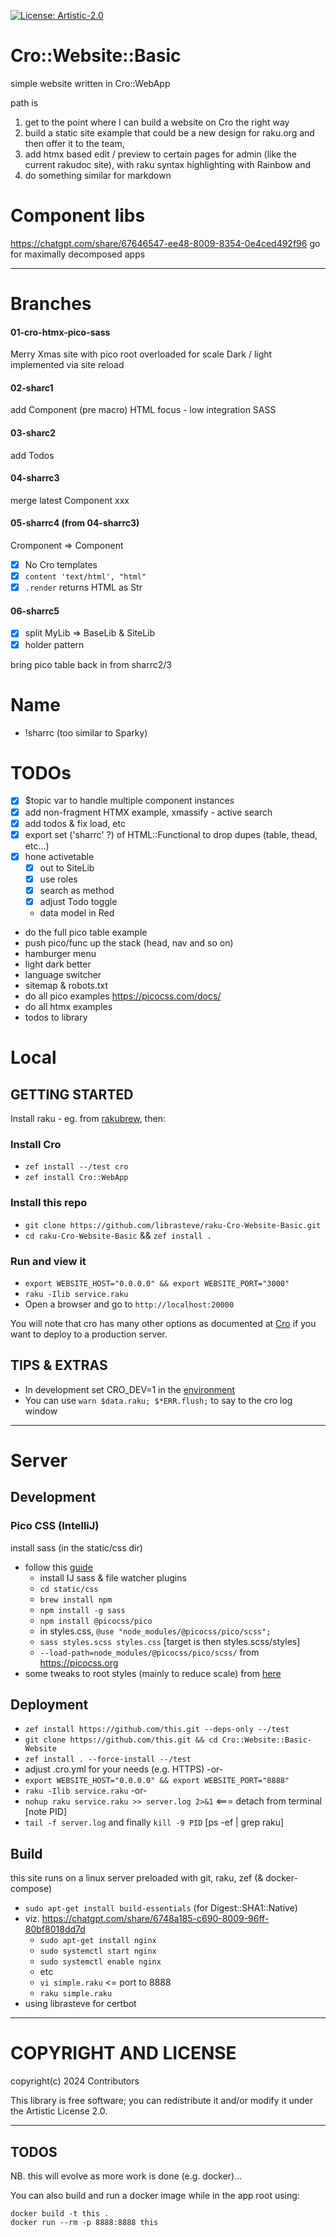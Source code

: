 [![License: Artistic-2.0](https://img.shields.io/badge/License-Artistic%202.0-0298c3.svg)](https://opensource.org/licenses/Artistic-2.0)

# Cro::Website::Basic

simple website written in Cro::WebApp

path is 
  1. get to the point where I can build a website on Cro the right way 
  2. build a static site example that could be a new design for raku.org and then offer it to the team, 
  3. add htmx based edit / preview to certain pages for admin (like the current rakudoc site), with raku syntax highlighting with Rainbow and 
  4. do something similar for markdown

# Component libs

https://chatgpt.com/share/67646547-ee48-8009-8354-0e4ced492f96
go for maximally decomposed apps

---

# Branches

#### 01-cro-htmx-pico-sass

Merry Xmas site with pico root overloaded for scale
Dark / light implemented via site reload

#### 02-sharc1

add Component (pre macro)
HTML focus - low integration SASS

#### 03-sharc2

add Todos

#### 04-sharrc3

merge latest Component xxx

#### 05-sharrc4 (from 04-sharrc3)

Cromponent => Component

- [x] No Cro templates
- [x] `content 'text/html', "html"`
- [x] `.render` returns HTML as Str

#### 06-sharrc5

- [x] split MyLib => BaseLib & SiteLib
- [x] holder pattern

bring pico table back in from sharrc2/3


# Name
- !sharrc  (too similar to Sparky)


# TODOs
- [x] $topic var to handle multiple component instances
- [x] add non-fragment HTMX example, xmassify - active search
- [x] add todos & fix load, etc
- [x] export set ('sharrc' ?) of HTML::Functional to drop dupes (table, thead, etc...)
- [x] hone activetable
  - [x] out to SiteLib
  - [x] use roles
  - [x] search as method
  - [x] adjust Todo toggle
  - data model in Red
- do the full pico table example
- push pico/func up the stack (head, nav and so on)
- hamburger menu
- light dark better
- language switcher
- sitemap & robots.txt
- do all pico examples https://picocss.com/docs/
- do all htmx examples
- todos to library

# Local

## GETTING STARTED

Install raku - eg. from [rakubrew](https://rakubrew.org), then:

### Install Cro
- `zef install --/test cro`
- `zef install Cro::WebApp`

### Install this repo
- `git clone https://github.com/librasteve/raku-Cro-Website-Basic.git`
- `cd raku-Cro-Website-Basic` && `zef install .`

### Run and view it
- `export WEBSITE_HOST="0.0.0.0" && export WEBSITE_PORT="3000"`
- `raku -Ilib service.raku`
- Open a browser and go to `http://localhost:20000`

You will note that cro has many other options as documented at [Cro](https://cro.raku.org) if you want to deploy to a production server.


## TIPS & EXTRAS

- In development set CRO_DEV=1 in the [environment](https://cro.services/docs/reference/cro-webapp-template#Template_auto-reload)
- You can use `warn $data.raku; $*ERR.flush;` to say to the cro log window

---

# Server

## Development

### Pico CSS (IntelliJ)
install sass (in the static/css dir)
  - follow this [guide](https://www.jetbrains.com/help/webstorm/transpiling-sass-less-and-scss-to-css.html)
    - install IJ sass & file watcher plugins
    - `cd static/css`
    - `brew install npm`
    - `npm install -g sass`
    - `npm install @picocss/pico`
    - in styles.css, `@use "node_modules/@picocss/pico/scss";`
    - `sass styles.scss styles.css`  [target is then styles.scss/styles]
    - `--load-path=node_modules/@picocss/pico/scss/`
from https://picocss.org
  - some tweaks to root styles (mainly to reduce scale) from [here](https://github.com/picocss/pico/discussions/482)

## Deployment
- `zef install https://github.com/this.git --deps-only --/test`
- `git clone https://github.com/this.git && cd Cro::Website::Basic-Website`
- `zef install . --force-install --/test`
- adjust .cro.yml for your needs (e.g. HTTPS) -or-
- `export WEBSITE_HOST="0.0.0.0" && export WEBSITE_PORT="8888"`
- `raku -Ilib service.raku` -or-
- `nohup raku service.raku >> server.log 2>&1`  <=== detach from terminal [note PID]
- `tail -f server.log` and finally `kill -9 PID`  [ps -ef | grep raku]

## Build
this site runs on a linux server preloaded with git, raku, zef (& docker-compose)
- `sudo apt-get install build-essentials` (for Digest::SHA1::Native)
- viz. https://chatgpt.com/share/6748a185-c690-8009-96ff-80bf8018dd7d
  - `sudo apt-get install nginx`
  - `sudo systemctl start nginx`
  - `sudo systemctl enable nginx`
  - etc
  - `vi simple.raku`   <= port to 8888   
  - `raku simple.raku`
- using librasteve for certbot

---

# COPYRIGHT AND LICENSE

copyright(c) 2024 Contributors

This library is free software; you can redistribute it and/or modify it under the Artistic License 2.0.

---

## TODOS

NB. this will evolve as more work is done (e.g. docker)...

You can also build and run a docker image while in the app root using:

```
docker build -t this .
docker run --rm -p 8888:8888 this
```